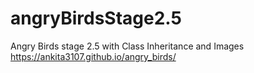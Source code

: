 # angryBirdsStage2.5
Angry Birds stage 2.5 with Class Inheritance and Images
 https://ankita3107.github.io/angry_birds/
